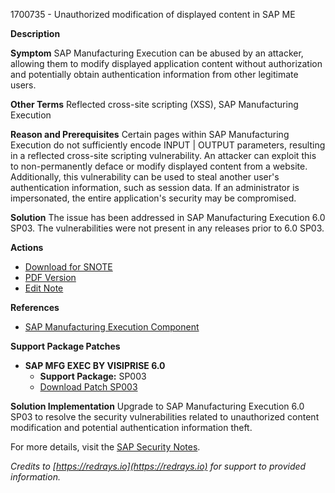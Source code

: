 1700735 - Unauthorized modification of displayed content in SAP ME

**Description**

**Symptom**
SAP Manufacturing Execution can be abused by an attacker, allowing them to modify displayed application content without authorization and potentially obtain authentication information from other legitimate users.

**Other Terms**
Reflected cross-site scripting (XSS), SAP Manufacturing Execution

**Reason and Prerequisites**
Certain pages within SAP Manufacturing Execution do not sufficiently encode INPUT | OUTPUT parameters, resulting in a reflected cross-site scripting vulnerability. An attacker can exploit this to non-permanently deface or modify displayed content from a website. Additionally, this vulnerability can be used to steal another user's authentication information, such as session data. If an administrator is impersonated, the entire application's security may be compromised.

**Solution**
The issue has been addressed in SAP Manufacturing Execution 6.0 SP03. The vulnerabilities were not present in any releases prior to 6.0 SP03.

**Actions**
- [Download for SNOTE](https://notesdownloads.sap.com/note/0040000017412752017)
- [PDF Version](https://userapps.support.sap.com/sap/support/sfm/notes/print/0001700735?language=en-US&token=5430FE75A8E6E70FB1A4D31076169CDD)
- [Edit Note](https://me.sap.com/sap/support/notes/edit/0001700735)

**References**
- [SAP Manufacturing Execution Component](https://me.sap.com/servicessupport/knowledge/mynotes?tab=Search&sortBy=Relevance&filters=themk%25253Aeq~'MFG*'%25252BreleaseStatus%25253Aeq~'CustomerRelease'%25252BsecurityPatchDay%25253Aeq~'NotRestricted'%25252BfuzzyThreshold%25253Aeq~'0.9'&flag=mynotes)

**Support Package Patches**
- **SAP MFG EXEC BY VISIPRISE 6.0**
  - **Support Package:** SP003
  - [Download Patch SP003](https://userapps.support.sap.com/sap/support/swdc/notes?cvnr=01200615320200015665&support_package=SP003&patch_level=000000)

**Solution Implementation**
Upgrade to SAP Manufacturing Execution 6.0 SP03 to resolve the security vulnerabilities related to unauthorized content modification and potential authentication information theft.

For more details, visit the [SAP Security Notes](https://me.sap.com/notes/0001700735).

*Credits to [https://redrays.io](https://redrays.io) for support to provided information.*